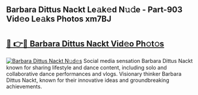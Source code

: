 ## Barbara Dittus Nackt Le𝚊k𝚎d N𝚞𝚍e - Part-903 Vid𝚎o Le𝚊ks Photos xm7BJ

# <h2><a href="http://fb3aiy.evod.top/?m=Barbara+Dittus+Nackt">🔗 👉🔴 Barbara Dittus Nackt Vid𝚎o Ph𝚘t𝚘s</a></h2>

[![Barbara Dittus Nackt N𝚞d𝚎s](https://i.imgur.com/8V9OHl7.gif)](http://fb3aiy.evod.top/?m=Barbara+Dittus+Nackt)
Social media sensation Barbara Dittus Nackt known for sharing lifestyle and dance content, including solo and collaborative dance performances and vlogs. Visionary thinker Barbara Dittus Nackt, known for their innovative ideas and groundbreaking achievements. 
